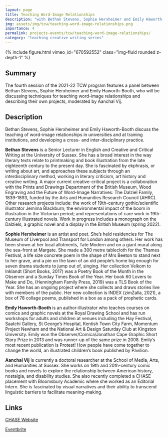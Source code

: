 ```yaml
---
layout: page
title: Teaching Word-Image Relationships
description: "with Bethan Stevens, Sophie Herxheimer and Emily Haworth-Booth (January 2022)"
img: assets/img/tcw/teaching-word-image-relationships.png
importance: 4
permalink: projects-events/tcw/teaching-word-image-relationships/
category: "teaching creative writing series"
---
```


<div class="row">
    <div class="col-sm mt-1 mt-md-0">
        {% include figure.html vimeo_id="670592552" class="img-fluid rounded z-depth-1" %}
    </div>
</div>

## Summary
The fourth session of the 2021-22 TCW program features a panel between Bethan Stevens, Sophie Herxheimer and Emily Haworth-Booth, who will be discussing techniques for teaching word-image relationships and describing their own projects, moderated by Aanchal Vij.

## Description
Bethan Stevens, Sophie Herxheimer and Emily Haworth-Booth discuss the teaching of word-image relationships in universities and at training institutions, and developing a cross- and inter-disciplinary practice.

**Bethan Stevens** is a Senior Lecturer in English and Creative and Critical Writing at the University of Sussex. She has a broad interest in the way literary texts relate to printmaking and book illustration from the late eighteenth century to the present day. She is fascinated by ekphrasis, or writing about art, and approaches these subjects through an interdisciplinary method, working in literary criticism, art history and creative writing. A major current creative-critical project is a collaboration with the Prints and Drawings Department of the British Museum, Wood Engraving and the Future of Word-Image Narratives: The Dalziel Family, 1839-1893, funded by the Arts and Humanities Research Council (AHRC). Other research projects include: the work of 19th-century gothic/scientific illustrator Jemima Blackburn; the environmental impact of the boom in illustration in the Victorian period; and representations of care work in 19th-century illustrated novels. Work in progress includes a monograph on the Dalziels, a graphic novel and a display in the British Museum (spring 2022).

**Sophie Herxheimer** is an artist and poet. She’s held residencies for The Museum of Liverpool and Transport for London among others. Her work has been shown at her local allotments, Tate Modern and on a giant mural along the sea-front at Margate. She made a 300 metre tablecloth for the Thames Festival, a life size concrete poem in the shape of Mrs Beeton to stand next to her grave, and a pie on the lawn of an old people’s home big enough for seven drama students to jump out of, singing. Her collection Velkom to Inklandt (Short Books, 2017) was a Poetry Book of the Month in the Observer and a Sunday Times Book of the Year. Her book 60 Lovers to Make and Do, (Henningham Family Press, 2019) was a TLS Book of the Year. She has an ongoing project where she collects and draws stories live with members of the public. Her new collection is INDEX (zimZalla, 2021), a box of 78 collage poems, published in a box as a pack of prophetic cards.

**Emily Haworth-Booth** is an author-illustrator who teaches courses on comics and graphic novels at the Royal Drawing School and has run workshops for adults and children at venues including the Hay Festival, Saatchi Gallery, St George’s Hospital, Kentish Town City Farm, Momentum Project Newham and the National Art & Design Saturday Club at Kingston University. Emily won the Observer/Comica/Jonathan Cape Graphic Short Story Prize in 2013 and was runner-up of the same prize in 2008. Emily’s most recent publication is Protest! How people have come together to change the world, an illustrated children’s book published by Pavilion.

**Aanchal Vij** is currently a doctoral researcher at the School of Media, Arts, and Humanities at Sussex. She works on 19th and 20th-century comic books and novels to explore the relationship between American history, nostalgia, and disability studies. She also recently completed a CHASE placement with Bloomsbury Academic where she worked as an Editorial Intern. She is fascinated by visual narratives and their ability to transcend linguistic barriers to facilitate meaning-making.

## Links
[CHASE Website](https://www.chasevle.org.uk/programmes/teaching-creative-writing/tcw-session-12/)

[Eventbrite](###)
